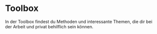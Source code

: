 # Toolbox

In der Toolbox findest du Methoden und interessante Themen, die dir bei der Arbeit und privat behilflich sein können.
